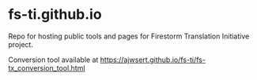 # fs-ti.github.io
Repo for hosting public tools and pages for Firestorm Translation Initiative project.

Conversion tool available at https://ajwsert.github.io/fs-ti/fs-tx_conversion_tool.html
